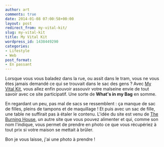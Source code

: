 ```yaml
---
author: art
comments: true
date: 2014-01-08 07:00:58+00:00
layout: post
redirect_from: my-vital-kit/
slug: my-vital-kit
title: My Vital Kit
wordpress_id: 1438449290
categories:
- Lifestyle
- Web
post_format:
- En passant
---
```


Lorsque vous vous baladez dans la rue, ou assit dans le tram, vous ne vous êtes jamais demandé ce qui se trouvait dans le sac des gens ? Avec [My Vital Kit](http://www.myvitalkit.com/), vous allez enfin pouvoir assouvir votre malseine envie de tout savoir avec ce site participatif. Une sorte de **What's in my Bag** en somme.

En regardant un peu, pas mal de sacs se ressemblent : ça manque de sac de filles, pleins de tampons et de maquillage ! Et puis avec un sac de fille, une table ne suffirait pas à étaler le contenu. L'idée du site est venu de [The Burning House](http://theburninghouse.com/), un autre site que vous pouvez alimenter et qui, comme son nom l'indique, vous permet de prendre en photo ce que vous récupériez à tout prix si votre maison se mettait à brûler.

Bon je vous laisse, j'ai une photo à prendre !


